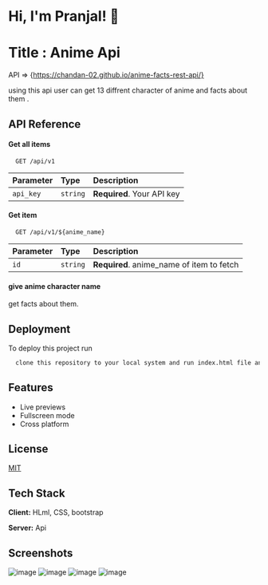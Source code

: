 
# Hi, I'm Pranjal! 👋


# Title : Anime Api

API => {https://chandan-02.github.io/anime-facts-rest-api/}

using this api user can get 13 diffrent character of anime and facts about them .



## API Reference

#### Get all items

```http
  GET /api/v1
```

| Parameter | Type     | Description                |
| :-------- | :------- | :------------------------- |
| `api_key` | `string` | **Required**. Your API key |

#### Get item

```http
  GET /api/v1/${anime_name}
```

| Parameter | Type     | Description                       |
| :-------- | :------- | :-------------------------------- |
| `id`      | `string` | **Required**. anime_name of item to fetch |

#### give anime character name

get facts about them.


## Deployment

To deploy this project run

```bash
  clone this repository to your local system and run index.html file and make sure you have active internet connection for data fatching from api .
```


## Features
- Live previews
- Fullscreen mode
- Cross platform


## License

[MIT](https://choosealicense.com/licenses/mit/)


## Tech Stack

**Client:** HLml, CSS, bootstrap

**Server:** Api


## Screenshots

![image](https://user-images.githubusercontent.com/77271332/192129164-1503b15c-3097-4702-bf04-b0f102f6ccec.png)
![image](https://user-images.githubusercontent.com/77271332/192129176-fe70aeea-a144-45b6-816c-8c21e29a0d0f.png)
![image](https://user-images.githubusercontent.com/77271332/192129188-0b7aa346-172c-4043-801a-de3bbadcf7bd.png)
![image](https://user-images.githubusercontent.com/77271332/192129213-ccb16961-24f1-4f18-94f7-66318e2a9a1d.png)
